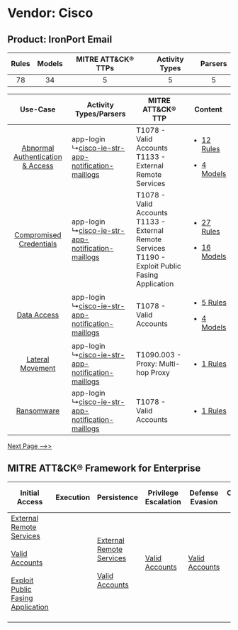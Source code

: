 Vendor: Cisco
=============
Product: IronPort Email
-----------------------
| Rules | Models | MITRE ATT&CK® TTPs | Activity Types | Parsers |
|:-----:|:------:|:------------------:|:--------------:|:-------:|
|  78   |   34   |         5          |       5        |    5    |

|    Use-Case    | Activity Types/Parsers    | MITRE ATT&CK® TTP    | Content    |
|:----:| ---- | ---- | ---- |
| [Abnormal Authentication & Access](../../../UseCases/uc_abnormal_authentication_&_access.md) |  app-login<br> ↳[cisco-ie-str-app-notification-maillogs](Ps/pC_ciscoiestrappnotificationmaillogs.md)<br> | T1078 - Valid Accounts<br>T1133 - External Remote Services<br>    | [<ul><li>12 Rules</li></ul><ul><li>4 Models</li></ul>](RM/r_m_cisco_ironport_email_Abnormal_Authentication_&_Access.md) |
|          [Compromised Credentials](../../../UseCases/uc_compromised_credentials.md)          |  app-login<br> ↳[cisco-ie-str-app-notification-maillogs](Ps/pC_ciscoiestrappnotificationmaillogs.md)<br> | T1078 - Valid Accounts<br>T1133 - External Remote Services<br>T1190 - Exploit Public Fasing Application<br> | [<ul><li>27 Rules</li></ul><ul><li>16 Models</li></ul>](RM/r_m_cisco_ironport_email_Compromised_Credentials.md)         |
|    [Data Access](../../../UseCases/uc_data_access.md)    |  app-login<br> ↳[cisco-ie-str-app-notification-maillogs](Ps/pC_ciscoiestrappnotificationmaillogs.md)<br> | T1078 - Valid Accounts<br>    | [<ul><li>5 Rules</li></ul><ul><li>4 Models</li></ul>](RM/r_m_cisco_ironport_email_Data_Access.md)    |
|    [Lateral Movement](../../../UseCases/uc_lateral_movement.md)    |  app-login<br> ↳[cisco-ie-str-app-notification-maillogs](Ps/pC_ciscoiestrappnotificationmaillogs.md)<br> | T1090.003 - Proxy: Multi-hop Proxy<br>    | [<ul><li>1 Rules</li></ul>](RM/r_m_cisco_ironport_email_Lateral_Movement.md)    |
|    [Ransomware](../../../UseCases/uc_ransomware.md)    |  app-login<br> ↳[cisco-ie-str-app-notification-maillogs](Ps/pC_ciscoiestrappnotificationmaillogs.md)<br> | T1078 - Valid Accounts<br>    | [<ul><li>1 Rules</li></ul>](RM/r_m_cisco_ironport_email_Ransomware.md)    |
[Next Page -->>](2_ds_cisco_ironport_email.md)

MITRE ATT&CK® Framework for Enterprise
--------------------------------------
| Initial Access                                                                                                                                                                                                                         | Execution | Persistence                                                                                                                                      | Privilege Escalation                                                | Defense Evasion                                                     | Credential Access | Discovery | Lateral Movement | Collection | Command and Control                                                                                                                       | Exfiltration                                                                                                                                                                                                                                         | Impact |
| -------------------------------------------------------------------------------------------------------------------------------------------------------------------------------------------------------------------------------------- | --------- | ------------------------------------------------------------------------------------------------------------------------------------------------ | ------------------------------------------------------------------- | ------------------------------------------------------------------- | ----------------- | --------- | ---------------- | ---------- | ----------------------------------------------------------------------------------------------------------------------------------------- | ---------------------------------------------------------------------------------------------------------------------------------------------------------------------------------------------------------------------------------------------------- | ------ |
| [External Remote Services](https://attack.mitre.org/techniques/T1133)<br><br>[Valid Accounts](https://attack.mitre.org/techniques/T1078)<br><br>[Exploit Public Fasing Application](https://attack.mitre.org/techniques/T1190)<br><br> |           | [External Remote Services](https://attack.mitre.org/techniques/T1133)<br><br>[Valid Accounts](https://attack.mitre.org/techniques/T1078)<br><br> | [Valid Accounts](https://attack.mitre.org/techniques/T1078)<br><br> | [Valid Accounts](https://attack.mitre.org/techniques/T1078)<br><br> |                   |           |                  |            | [Proxy: Multi-hop Proxy](https://attack.mitre.org/techniques/T1090/003)<br><br>[Proxy](https://attack.mitre.org/techniques/T1090)<br><br> | [Exfiltration Over Alternative Protocol](https://attack.mitre.org/techniques/T1048)<br><br>[Exfiltration Over Alternative Protocol: Exfiltration Over Unencrypted/Obfuscated Non-C2 Protocol](https://attack.mitre.org/techniques/T1048/003)<br><br> |        |